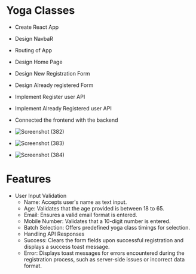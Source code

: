 # Yoga Classes

- Create React App
- Design NavbaR
- Routing of App
- Design Home Page
- Design New Registration Form
- Design Already registered Form
- Implement Register user API
- Implement Already Registered user API
- Connected the frontend with the backend

- ![Screenshot (382)](https://github.com/whoanujyadav/YogoClasses-Website/assets/91775250/e30a10bd-e654-4712-9711-ce062c3e2039) 
- ![Screenshot (383)](https://github.com/whoanujyadav/YogoClasses-Website/assets/91775250/458c691f-ce00-4f9e-8971-08da2a7d60af)
- ![Screenshot (384)](https://github.com/whoanujyadav/YogoClasses-Website/assets/91775250/d5c1f3c6-da79-415a-b0a6-40c199d3288d)



# Features
- User Input Validation
    - Name: Accepts user's name as text input.
    - Age: Validates that the age provided is between 18 to 65.
    - Email: Ensures a valid email format is entered.
    - Mobile Number: Validates that a 10-digit number is entered.
    - Batch Selection: Offers predefined yoga class timings for selection.
    - Handling API Responses
    - Success: Clears the form fields upon successful registration and displays a success toast message.
    - Error: Displays toast messages for errors encountered during the registration process, such as server-side issues or  incorrect data format.
